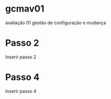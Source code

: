 # gcmav01

avaliação 01 gestão de configuração e mudança

# Passo 2

Inserir passo 2

# Passo 4 

Inserir passo 4